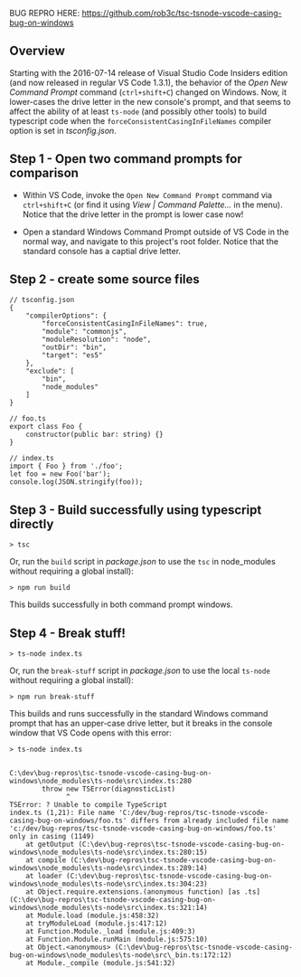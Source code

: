 BUG REPRO HERE: https://github.com/rob3c/tsc-tsnode-vscode-casing-bug-on-windows

## Overview

Starting with the 2016-07-14 release of Visual Studio Code Insiders edition (and now released in regular VS Code 1.3.1), the behavior of the _Open New Command Prompt_ command (`ctrl+shift+C`) changed on Windows. Now, it lower-cases the drive letter in the new console's prompt, and that seems to affect the ability of at least `ts-node` (and possibly other tools) to build typescript code when the `forceConsistentCasingInFileNames` compiler option is set in _tsconfig.json_.

## Step 1 - Open two command prompts for comparison

- Within VS Code, invoke the `Open New Command Prompt` command via `ctrl+shift+C` (or find it using _View | Command Palette..._ in the menu). Notice that the drive letter in the prompt is lower case now!

- Open a standard Windows Command Prompt outside of VS Code in the normal way, and navigate to this project's root folder. Notice that the standard console has a captial drive letter.

## Step 2 - create some source files

```
// tsconfig.json
{
    "compilerOptions": {
        "forceConsistentCasingInFileNames": true,
        "module": "commonjs",
        "moduleResolution": "node",
        "outDir": "bin",
        "target": "es5"
    },
    "exclude": [
        "bin",
        "node_modules"
    ]
}
```
```
// foo.ts
export class Foo {
    constructor(public bar: string) {}
}
```
```
// index.ts
import { Foo } from './foo';
let foo = new Foo('bar');
console.log(JSON.stringify(foo));
```

## Step 3 - Build successfully using typescript directly

```
> tsc
```
Or, run the `build` script in _package.json_ to use the `tsc` in node_modules without requiring a global install):
```
> npm run build
```
This builds successfully in both command prompt windows.

## Step 4 - Break stuff!

```
> ts-node index.ts
```
Or, run the `break-stuff` script in _package.json_ to use the local `ts-node` without requiring a global install):
```
> npm run break-stuff
```
This builds and runs successfully in the standard Windows command prompt that has an upper-case drive letter, but it breaks in the console window that VS Code opens with this error:
```
> ts-node index.ts


C:\dev\bug-repros\tsc-tsnode-vscode-casing-bug-on-windows\node_modules\ts-node\src\index.ts:280
        throw new TSError(diagnosticList)
              ^
TSError: ? Unable to compile TypeScript
index.ts (1,21): File name 'C:/dev/bug-repros/tsc-tsnode-vscode-casing-bug-on-windows/foo.ts' differs from already included file name 'c:/dev/bug-repros/tsc-tsnode-vscode-casing-bug-on-windows/foo.ts' only in casing (1149)
    at getOutput (C:\dev\bug-repros\tsc-tsnode-vscode-casing-bug-on-windows\node_modules\ts-node\src\index.ts:280:15)
    at compile (C:\dev\bug-repros\tsc-tsnode-vscode-casing-bug-on-windows\node_modules\ts-node\src\index.ts:289:14)
    at loader (C:\dev\bug-repros\tsc-tsnode-vscode-casing-bug-on-windows\node_modules\ts-node\src\index.ts:304:23)
    at Object.require.extensions.(anonymous function) [as .ts] (C:\dev\bug-repros\tsc-tsnode-vscode-casing-bug-on-windows\node_modules\ts-node\src\index.ts:321:14)
    at Module.load (module.js:458:32)
    at tryModuleLoad (module.js:417:12)
    at Function.Module._load (module.js:409:3)
    at Function.Module.runMain (module.js:575:10)
    at Object.<anonymous> (C:\dev\bug-repros\tsc-tsnode-vscode-casing-bug-on-windows\node_modules\ts-node\src\_bin.ts:172:12)
    at Module._compile (module.js:541:32)
```


